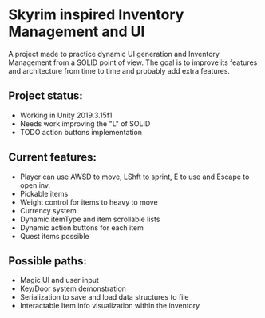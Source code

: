 # Skyrim inspired Inventory Management and UI
A project made to practice dynamic UI generation and Inventory Management from a SOLID point of view. The goal is to improve its features and architecture from time to time and probably add extra features.

## Project status:  
  * Working in Unity 2019.3.15f1
  * Needs work improving the "L" of SOLID
  * TODO action buttons implementation
  
  
## Current features:
* Player can use AWSD to move, LShft to sprint, E to use and Escape to open inv.
* Pickable items
* Weight control for items to heavy to move
* Currency system
* Dynamic itemType and item scrollable lists
* Dynamic action buttons for each item
* Quest items possible

## Possible paths:
* Magic UI and user input
* Key/Door system demonstration
* Serialization to save and load data structures to file
* Interactable Item info visualization within the inventory